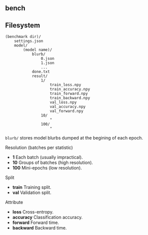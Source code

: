 ## bench

Filesystem
----------

```
(benchmark dir)/
    settings.json
    model/
        (model name)/
            blurb/
                0.json
                1.json
                ...
            done.txt
            result/
                1/
                    train_loss.npy
                    train_accuracy.npy
                    train_forward.npy
                    train_backward.npy
                    val_loss.npy
                    val_accuracy.npy
                    val_forward.npy
                10/
                    "
                100/
                    "
```

`blurb/` stores model blurbs dumped at the begining of each epoch.

Resolution (batches per statistic)
* **1** Each batch (usually impractical).
* **10** Groups of batches (high resolution).
* **100** Mini-epochs (low resolution).

Split
* **train** Training split.
* **val** Validation split.

Attribute
* **loss** Cross-entropy.
* **accuracy** Classification accuracy.
* **forward** Forward time.
* **backward** Backward time.
